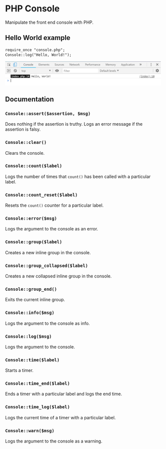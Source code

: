 # PHP Console
Manipulate the front end console with PHP.

## Hello World example
```
require_once "console.php";
Console::log("Hello, World!");
```
![Screenshot](Hello%2C%20World!.jpg)

## Documentation

### `Console::assert($assertion, $msg)`
Does nothing if the assertion is truthy. Logs an error message if the assertion is falsy.

### `Console::clear()`
Clears the console.

### `Console::count($label)`
Logs the number of times that `count()` has been called with a particular label.

### `Console::count_reset($label)`
Resets the `count()` counter for a particular label.

### `Console::error($msg)`
Logs the argument to the console as an error.

### `Console::group($label)`
Creates a new inline group in the console.

### `Console::group_collapsed($label)`
Creates a new collapsed inline group in the console.

### `Console::group_end()`
Exits the current inline group.

### `Console::info($msg)`
Logs the argument to the console as info.

### `Console::log($msg)`
Logs the argument to the console.

### `Console::time($label)`
Starts a timer.

### `Console::time_end($label)`
Ends a timer with a particular label and logs the end time.

### `Console::time_log($label)`
Logs the current time of a timer with a particular label.

### `Console::warn($msg)`
Logs the argument to the console as a warning.
